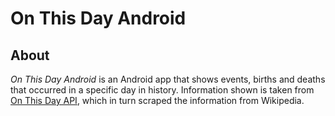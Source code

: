 # On This Day Android

## About

*On This Day Android* is an Android app that shows events, births and deaths that occurred in a specific day in history. Information shown is taken from [On This Day API](https://github.com/sasalatart/on-this-day-api), which in turn scraped the information from Wikipedia.

